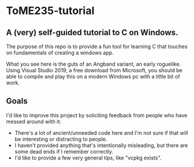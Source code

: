 # ToME235-tutorial

## A (very) self-guided tutorial to C on Windows.

The purpose of this repo is to provide a fun tool for learning C
that touches on fundamentals of creating a windows app.

What you see here is the guts of an Angband variant, an early roguelike.
Using Visual Studio 2019, a free download from Microsoft, you should be
able to compile and play this on a modern Windows pc with a little bit of
work.

## Goals

I'd like to improve this project by soliciting feedback from people who
have messed around with it:
- There's a lot of ancient/unneeded code here and I'm not sure if that will be interesting or distracting to people.
- I haven't provided anything that's intentionally misleading, but there are some dead ends if I remember correctly.  
- I'd like to provide a few very general tips, like "vcpkg exists". 
